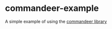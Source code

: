 # commandeer-example

A simple example of using the [commandeer library](https://github.com/mtesauro/commandeer)
